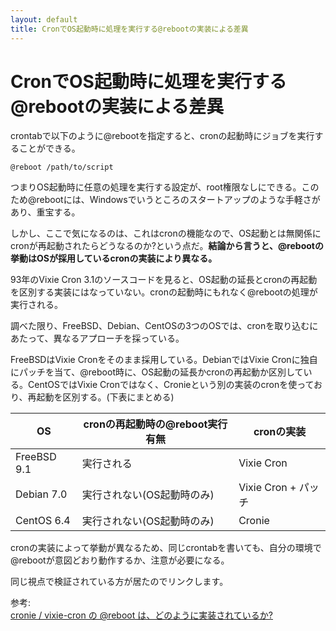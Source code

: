 ```yaml
---
layout: default
title: CronでOS起動時に処理を実行する@rebootの実装による差異
---
```


# CronでOS起動時に処理を実行する@rebootの実装による差異

crontabで以下のように@rebootを指定すると、cronの起動時にジョブを実行することができる。

    @reboot /path/to/script

つまりOS起動時に任意の処理を実行する設定が、root権限なしにできる。このため@rebootには、Windowsでいうところのスタートアップのような手軽さがあり、重宝する。

しかし、ここで気になるのは、これはcronの機能なので、OS起動とは無関係にcronが再起動されたらどうなるのか?という点だ。**結論から言うと、@rebootの挙動はOSが採用しているcronの実装により異なる。**

93年のVixie Cron 3.1のソースコードを見ると、OS起動の延長とcronの再起動を区別する実装にはなっていない。cronの起動時にもれなく@rebootの処理が実行される。

調べた限り、FreeBSD、Debian、CentOSの3つのOSでは、cronを取り込むにあたって、異なるアプローチを採っている。

FreeBSDはVixie Cronをそのまま採用している。DebianではVixie Cronに独自にパッチを当て、@reboot時に、OS起動の延長かcronの再起動か区別している。CentOSではVixie Cronではなく、Cronieという別の実装のcronを使っており、再起動を区別する。(下表にまとめる)

| OS          | cronの再起動時の@reboot実行有無 | cronの実装          |
|-------------|---------------------------------|---------------------|
| FreeBSD 9.1 | 実行される                      | Vixie Cron          |
| Debian 7.0  | 実行されない(OS起動時のみ)      | Vixie Cron + パッチ |
| CentOS 6.4  | 実行されない(OS起動時のみ)      | Cronie              |

cronの実装によって挙動が異なるため、同じcrontabを書いても、自分の環境で@rebootが意図どおり動作するか、注意が必要になる。

同じ視点で検証されている方が居たのでリンクします。

参考:  
[cronie / vixie-cron の @reboot は、どのように実装されているか?](http://blog.kenichimaehashi.com/?article=13604950680)
